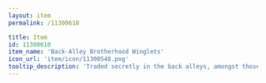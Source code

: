 ```yaml
---
layout: item
permalink: /11300610

title: Item
id: 11300610
item_name: 'Back-Alley Brotherhood Winglets'
icon_url: 'item/icon/11300548.png'
tooltip_description: 'Traded secretly in the back alleys, amongst those loyal and true to one another.'
---
```

